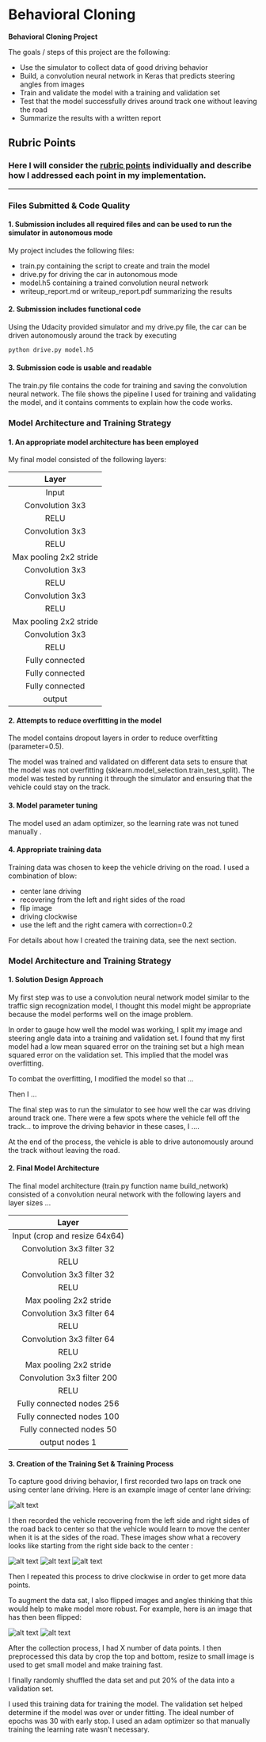# **Behavioral Cloning** 



**Behavioral Cloning Project**

The goals / steps of this project are the following:

* Use the simulator to collect data of good driving behavior
* Build, a convolution neural network in Keras that predicts steering angles from images
* Train and validate the model with a training and validation set
* Test that the model successfully drives around track one without leaving the road
* Summarize the results with a written report


[//]: # (Image References)

[image1]: ./examples/placeholder.png "Model Visualization"
[image2]: ./examples/center_2018_10_17_10_29_20_471.jpg "Grayscaling"
[image3]: ./examples/center_2018_10_17_11_17_17_031.jpg "Recovery Image"
[image4]: ./examples/center_2018_10_17_11_17_19_041.jpg "Recovery Image"
[image5]: ./examples/center_2018_10_17_11_17_20_017.jpg "Recovery Image"
[image6]: ./examples/1.png "Normal Image"
[image7]: ./examples/2.png "Flipped Image"

## Rubric Points
### Here I will consider the [rubric points](https://review.udacity.com/#!/rubrics/432/view) individually and describe how I addressed each point in my implementation.  

---
### Files Submitted & Code Quality

#### 1. Submission includes all required files and can be used to run the simulator in autonomous mode

My project includes the following files:

* train.py containing the script to create and train the model
* drive.py for driving the car in autonomous mode
* model.h5 containing a trained convolution neural network 
* writeup_report.md or writeup_report.pdf summarizing the results

#### 2. Submission includes functional code
Using the Udacity provided simulator and my drive.py file, the car can be driven autonomously around the track by executing 
```sh
python drive.py model.h5
```

#### 3. Submission code is usable and readable

The train.py file contains the code for training and saving the convolution neural network. The file shows the pipeline I used for training and validating the model, and it contains comments to explain how the code works.

### Model Architecture and Training Strategy

#### 1. An appropriate model architecture has been employed


My final model consisted of the following layers:

| Layer         		|            				
|:---------------------:|
| Input         		| 				
| Convolution 3x3     	| 
| RELU					|	
| Convolution 3x3     	|
| RELU					|	
| Max pooling 2x2 stride	      	| 
| Convolution 3x3     	| 
| RELU					|
| Convolution 3x3     	| 
| RELU					|
| Max pooling	2x2 stride      	| 
| Convolution 3x3     	| 
| RELU					|
| Fully connected		|
| Fully connected		| 
| Fully connected		|
| output				|
 

 

#### 2. Attempts to reduce overfitting in the model

The model contains dropout layers in order to reduce overfitting (parameter=0.5). 

The model was trained and validated on different data sets to ensure that the model was not overfitting (sklearn.model_selection.train_test_split). The model was tested by running it through the simulator and ensuring that the vehicle could stay on the track.

#### 3. Model parameter tuning

The model used an adam optimizer, so the learning rate was not tuned manually .

#### 4. Appropriate training data

Training data was chosen to keep the vehicle driving on the road. I used a combination of blow:

+ center lane driving
+ recovering from the left and right sides of the road 
+ flip image
+ driving clockwise
+ use the left and the right camera with correction=0.2

For details about how I created the training data, see the next section. 

### Model Architecture and Training Strategy

#### 1. Solution Design Approach


My first step was to use a convolution neural network model similar to the traffic sign recognization model, I thought this model might be appropriate because the model performs well on the image problem.

In order to gauge how well the model was working, I split my image and steering angle data into a training and validation set. I found that my first model had a low mean squared error on the training set but a high mean squared error on the validation set. This implied that the model was overfitting. 

To combat the overfitting, I modified the model so that ...

Then I ... 

The final step was to run the simulator to see how well the car was driving around track one. There were a few spots where the vehicle fell off the track... to improve the driving behavior in these cases, I ....

At the end of the process, the vehicle is able to drive autonomously around the track without leaving the road.

#### 2. Final Model Architecture

The final model architecture (train.py function name build_network) consisted of a convolution neural network with the following layers and layer sizes ...


| Layer         		|            				
|:---------------------:|
| Input (crop and resize 64x64)        		| 				
| Convolution 3x3 filter 32    	| 
| RELU					|	
| Convolution 3x3 filter 32    	|
| RELU					|	
| Max pooling 2x2 stride	      	| 
| Convolution 3x3 filter 64    	| 
| RELU					|
| Convolution 3x3 filter 64    	| 
| RELU					|
| Max pooling	2x2 stride      	| 
| Convolution 3x3 filter 200    	| 
| RELU					|
| Fully connected nodes 256		|
| Fully connected nodes 100		| 
| Fully connected nodes 50		|
| output nodes 1				|
 


#### 3. Creation of the Training Set & Training Process

To capture good driving behavior, I first recorded two laps on track one using center lane driving. Here is an example image of center lane driving:

![alt text][image2]

I then recorded the vehicle recovering from the left side and right sides of the road back to center so that the vehicle would learn to move the center when it is at the sides of the road. These images show what a recovery looks like starting from the right side back to the center :

![alt text][image3]
![alt text][image4]
![alt text][image5]

Then I repeated this process to drive clockwise in order to get more data points.

To augment the data sat, I also flipped images and angles thinking that this would help to make model more robust. For example, here is an image that has then been flipped:

![alt text][image6]
![alt text][image7]


After the collection process, I had X number of data points. I then preprocessed this data by crop the top and bottom, resize to small image is used to get small model and make training fast.


I finally randomly shuffled the data set and put 20% of the data into a validation set. 

I used this training data for training the model. The validation set helped determine if the model was over or under fitting. The ideal number of epochs was 30 with early stop. I used an adam optimizer so that manually training the learning rate wasn't necessary.

